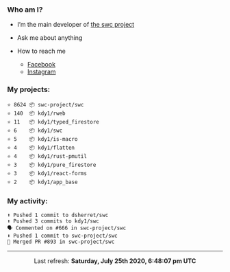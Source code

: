 ### Who am I?

- I’m the main developer of [the swc project](https://github.com/swc-project/swc)

- Ask me about anything

- How to reach me
  - [Facebook](https://www.facebook.com/profile.php?id=100024888122318)
  - [Instagram](https://www.instagram.com/kdy1123/)

### My projects:

```
⭐️ 8624 📦 swc-project/swc
⭐️ 140  📦 kdy1/rweb
⭐️ 11   📦 kdy1/typed_firestore
⭐️ 6    📦 kdy1/swc
⭐️ 5    📦 kdy1/is-macro
⭐️ 4    📦 kdy1/flatten
⭐️ 4    📦 kdy1/rust-pmutil
⭐️ 3    📦 kdy1/pure_firestore
⭐️ 3    📦 kdy1/react-forms
⭐️ 2    📦 kdy1/app_base
```

### My activity:

```
⬆️ Pushed 1 commit to dsherret/swc
⬆️ Pushed 3 commits to kdy1/swc
🗣 Commented on #666 in swc-project/swc
⬆️ Pushed 1 commit to swc-project/swc
🎉 Merged PR #893 in swc-project/swc
```

------------
<p align="center">Last refresh: <b>Saturday, July 25th 2020, 6:48:07 pm UTC</b></p>
